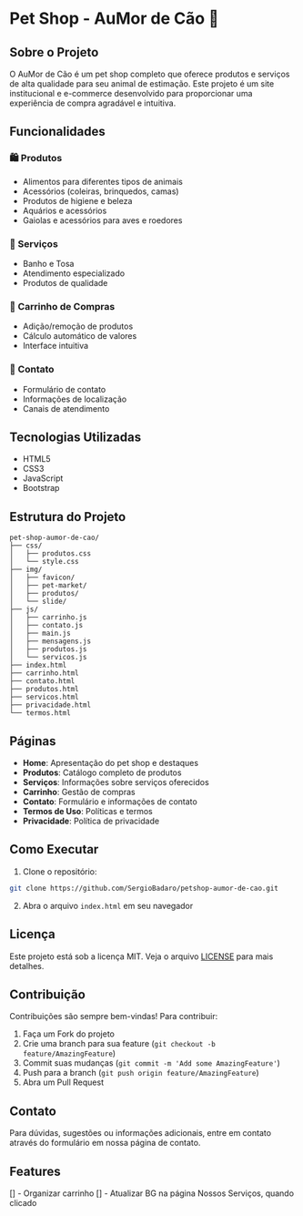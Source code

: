 # Pet Shop - AuMor de Cão 🐾

## Sobre o Projeto

O AuMor de Cão é um pet shop completo que oferece produtos e serviços de alta qualidade para seu animal de estimação. Este projeto é um site institucional e e-commerce desenvolvido para proporcionar uma experiência de compra agradável e intuitiva.

## Funcionalidades

### 🛍️ Produtos

- Alimentos para diferentes tipos de animais
- Acessórios (coleiras, brinquedos, camas)
- Produtos de higiene e beleza
- Aquários e acessórios
- Gaiolas e acessórios para aves e roedores

### 🛁 Serviços

- Banho e Tosa
- Atendimento especializado
- Produtos de qualidade

### 🛒 Carrinho de Compras

- Adição/remoção de produtos
- Cálculo automático de valores
- Interface intuitiva

### 📱 Contato

- Formulário de contato
- Informações de localização
- Canais de atendimento

## Tecnologias Utilizadas

- HTML5
- CSS3
- JavaScript
- Bootstrap

## Estrutura do Projeto

```
pet-shop-aumor-de-cao/
├── css/
│   ├── produtos.css
│   └── style.css
├── img/
│   ├── favicon/
│   ├── pet-market/
│   ├── produtos/
│   └── slide/
├── js/
│   ├── carrinho.js
│   ├── contato.js
│   ├── main.js
│   ├── mensagens.js
│   ├── produtos.js
│   └── servicos.js
├── index.html
├── carrinho.html
├── contato.html
├── produtos.html
├── servicos.html
├── privacidade.html
└── termos.html
```

## Páginas

- **Home**: Apresentação do pet shop e destaques
- **Produtos**: Catálogo completo de produtos
- **Serviços**: Informações sobre serviços oferecidos
- **Carrinho**: Gestão de compras
- **Contato**: Formulário e informações de contato
- **Termos de Uso**: Políticas e termos
- **Privacidade**: Política de privacidade

## Como Executar

1. Clone o repositório:

```bash
git clone https://github.com/SergioBadaro/petshop-aumor-de-cao.git
```

2. Abra o arquivo `index.html` em seu navegador

## Licença

Este projeto está sob a licença MIT. Veja o arquivo [LICENSE](LICENSE) para mais detalhes.

## Contribuição

Contribuições são sempre bem-vindas! Para contribuir:

1. Faça um Fork do projeto
2. Crie uma branch para sua feature (`git checkout -b feature/AmazingFeature`)
3. Commit suas mudanças (`git commit -m 'Add some AmazingFeature'`)
4. Push para a branch (`git push origin feature/AmazingFeature`)
5. Abra um Pull Request

## Contato

Para dúvidas, sugestões ou informações adicionais, entre em contato através do formulário em nossa página de contato.


## Features 
[] - Organizar carrinho
[] - Atualizar BG na página Nossos Serviços, quando clicado